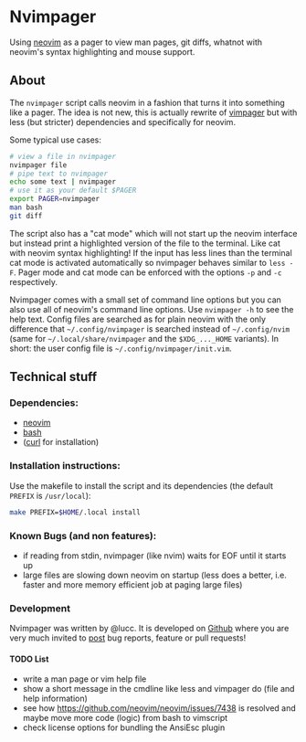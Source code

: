 # Nvimpager

Using [neovim][neovim] as a pager to view man pages, git diffs, whatnot with
neovim's syntax highlighting and mouse support.

## About

The `nvimpager` script calls neovim in a fashion that turns it into something
like a pager.  The idea is not new, this is actually rewrite of
[vimpager][vimpager] but with less (but stricter) dependencies and specifically
for neovim.

Some typical use cases:

```sh
# view a file in nvimpager
nvimpager file
# pipe text to nvimpager
echo some text | nvimpager
# use it as your default $PAGER
export PAGER=nvimpager
man bash
git diff
```

The script also has a "cat mode" which will not start up the neovim interface
but instead print a highlighted version of the file to the terminal.  Like cat
with neovim syntax highlighting!  If the input has less lines than the terminal
cat mode is activated automatically so nvimpager behaves similar to `less -F`.
Pager mode and cat mode can be enforced with the options `-p` and `-c`
respectively.

Nvimpager comes with a small set of command line options but you can also use
all of neovim's command line options.  Use `nvimpager -h` to see the help text.
Config files are searched as for plain neovim with the only difference that
`~/.config/nvimpager` is searched instead of `~/.config/nvim` (same for
`~/.local/share/nvimpager` and the `$XDG_..._HOME` variants).  In short: the
user config file is `~/.config/nvimpager/init.vim`.

## Technical stuff

### Dependencies:

* [neovim][neovim]
* [bash][bash]
* ([curl][curl] for installation)

### Installation instructions:

Use the makefile to install the script and its dependencies (the default
`PREFIX` is `/usr/local`):

```sh
make PREFIX=$HOME/.local install
```

### Known Bugs (and non features):

* if reading from stdin, nvimpager (like nvim) waits for EOF until it starts up
* large files are slowing down neovim on startup (less does a better, i.e.
  faster and more memory efficient job at paging large files)

### Development

Nvimpager was written by @lucc.  It is developed on [Github][nvimpager] where
you are very much invited to [post][issues] bug reports, feature or pull
requests!

#### TODO List

* write a man page or vim help file
* show a short message in the cmdline like less and vimpager do (file and help
  information)
* see how https://github.com/neovim/neovim/issues/7438 is resolved and maybe
  move more code (logic) from bash to vimscript
* check license options for bundling the AnsiEsc plugin

[nvimpager]: https://github.com/lucc/nvimpager
[issues]: https://github.com/lucc/nvimpager/issues
[neovim]: https://github.com/neovim/neovim
[vimpager]: https://github.com/rkitover/vimpager
[bash]: http://www.gnu.org/software/bash/bash.html
[curl]: https://curl.haxx.se
